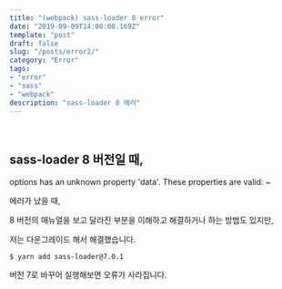 ```yaml
---
title: "(webpack) sass-loader 8 error"
date: "2019-09-09T14:00:00.169Z"
template: "post"
draft: false
slug: "/posts/error2/"
category: "Error"
tags:
- "error"
- "sass"
- "webpack"
description: "sass-loader 8 에러"
---
```


<br>

## sass-loader 8 버전일 때,

options has an unknown property 'data'. These properties are valid: ~

에러가 났을 때,

8 버전의 매뉴얼을 보고 달라진 부분을 이해하고 해결하거나 하는 방법도 있지만,

저는 다운그레이드 해서 해결했습니다.

`$ yarn add sass-loader@7.0.1`

버전 7로 바꾸어 실행해보면 오류가 사라집니다.
